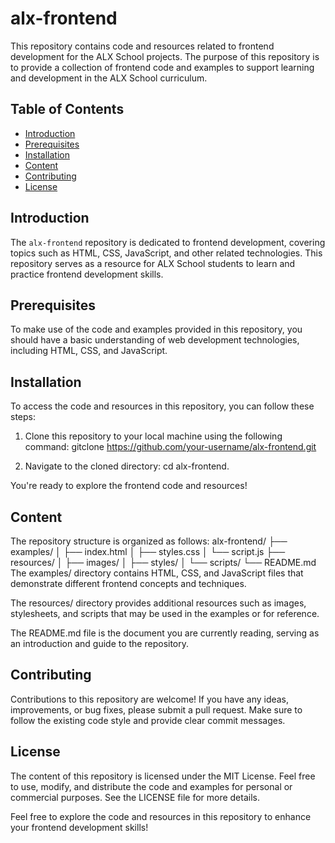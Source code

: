 # alx-frontend

This repository contains code and resources related to frontend development for the ALX School projects. The purpose of this repository is to provide a collection of frontend code and examples to support learning and development in the ALX School curriculum.

## Table of Contents

- [Introduction](#introduction)
- [Prerequisites](#prerequisites)
- [Installation](#installation)
- [Content](#content)
- [Contributing](#contributing)
- [License](#license)

## Introduction

The `alx-frontend` repository is dedicated to frontend development, covering topics such as HTML, CSS, JavaScript, and other related technologies. This repository serves as a resource for ALX School students to learn and practice frontend development skills.

## Prerequisites

To make use of the code and examples provided in this repository, you should have a basic understanding of web development technologies, including HTML, CSS, and JavaScript.

## Installation

To access the code and resources in this repository, you can follow these steps:

1. Clone this repository to your local machine using the following command:
   gitclone https://github.com/your-username/alx-frontend.git
    
2. Navigate to the cloned directory:
   cd alx-frontend. 

 You're ready to explore the frontend code and resources!

## Content
 The repository structure is organized as follows:
alx-frontend/
├── examples/
│   ├── index.html
│   ├── styles.css
│   └── script.js
├── resources/
│   ├── images/
│   ├── styles/
│   └── scripts/
└── README.md
The examples/ directory contains HTML, CSS, and JavaScript files that demonstrate different frontend concepts and techniques.

The resources/ directory provides additional resources such as images, stylesheets, and scripts that may be used in the examples or for reference.

The README.md file is the document you are currently reading, serving as an introduction and guide to the repository.

## Contributing
Contributions to this repository are welcome! If you have any ideas, improvements, or bug fixes, please submit a pull request. Make sure to follow the existing code style and provide clear commit messages.

## License
The content of this repository is licensed under the MIT License. Feel free to use, modify, and distribute the code and examples for personal or commercial purposes. See the LICENSE file for more details.

Feel free to explore the code and resources in this repository to enhance your frontend development skills!

